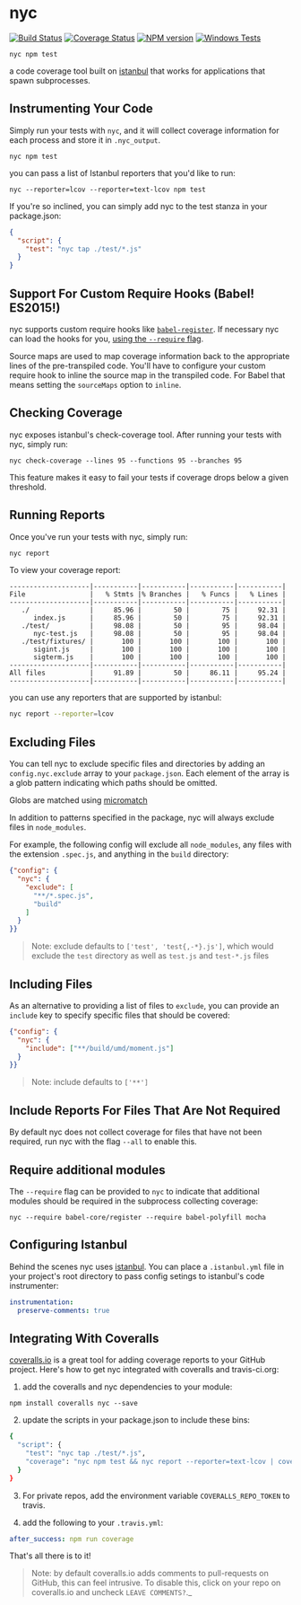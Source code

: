 # nyc

[![Build Status](https://travis-ci.org/bcoe/nyc.png)](https://travis-ci.org/bcoe/nyc)
[![Coverage Status](https://coveralls.io/repos/bcoe/nyc/badge.svg?branch=)](https://coveralls.io/r/bcoe/nyc?branch=)
[![NPM version](https://img.shields.io/npm/v/nyc.svg)](https://www.npmjs.com/package/nyc)
[![Windows Tests](https://img.shields.io/appveyor/ci/bcoe/nyc/master.svg?label=Windows%20Tests)](https://ci.appveyor.com/project/bcoe/nyc)


```shell
nyc npm test
```

a code coverage tool built on [istanbul](https://www.npmjs.com/package/istanbul)
that works for applications that spawn subprocesses.

## Instrumenting Your Code

Simply run your tests with `nyc`, and it will collect coverage information for
each process and store it in `.nyc_output`.

```shell
nyc npm test
```

you can pass a list of Istanbul reporters that you'd like to run:

```shell
nyc --reporter=lcov --reporter=text-lcov npm test
```

If you're so inclined, you can simply add nyc to the test stanza in your package.json:

```json
{
  "script": {
    "test": "nyc tap ./test/*.js"
  }
}
```

## Support For Custom Require Hooks (Babel! ES2015!)

nyc supports custom require hooks like
[`babel-register`](http://babeljs.io/docs/usage/require/). If necessary nyc can
load the hooks for you, [using the `--require`
flag](#require-additional-modules).

Source maps are used to map coverage information back to the appropriate lines
of the pre-transpiled code. You'll have to configure your custom require hook
to inline the source map in the transpiled code. For Babel that means setting
the `sourceMaps` option to `inline`.

## Checking Coverage

nyc exposes istanbul's check-coverage tool. After running your tests with nyc,
simply run:

```shell
nyc check-coverage --lines 95 --functions 95 --branches 95
```

This feature makes it easy to fail your tests if coverage drops below a given threshold.

## Running Reports

Once you've run your tests with nyc, simply run:

```bash
nyc report
```

To view your coverage report:

```shell
--------------------|-----------|-----------|-----------|-----------|
File                |   % Stmts |% Branches |   % Funcs |   % Lines |
--------------------|-----------|-----------|-----------|-----------|
   ./               |     85.96 |        50 |        75 |     92.31 |
      index.js      |     85.96 |        50 |        75 |     92.31 |
   ./test/          |     98.08 |        50 |        95 |     98.04 |
      nyc-test.js   |     98.08 |        50 |        95 |     98.04 |
   ./test/fixtures/ |       100 |       100 |       100 |       100 |
      sigint.js     |       100 |       100 |       100 |       100 |
      sigterm.js    |       100 |       100 |       100 |       100 |
--------------------|-----------|-----------|-----------|-----------|
All files           |     91.89 |        50 |     86.11 |     95.24 |
--------------------|-----------|-----------|-----------|-----------|
```

you can use any reporters that are supported by istanbul:

```bash
nyc report --reporter=lcov
```

## Excluding Files

You can tell nyc to exclude specific files and directories by adding
an `config.nyc.exclude` array to your `package.json`. Each element of
the array is a glob pattern indicating which paths should be omitted.

Globs are matched using [micromatch](https://www.npmjs.com/package/micromatch)

In addition to patterns specified in the package, nyc will always exclude
files in `node_modules`.

For example, the following config will exclude all `node_modules`,
any files with the extension `.spec.js`, and anything in the `build`
directory:

```json
{"config": {
  "nyc": {
    "exclude": [
      "**/*.spec.js",
      "build"
    ]
  }
}}
```

> Note: exclude defaults to `['test', 'test{,-*}.js']`, which would exclude
the `test` directory as well as `test.js` and `test-*.js` files

## Including Files

As an alternative to providing a list of files to `exclude`, you can provide
an `include` key to specify specific files that should be covered:

```json
{"config": {
  "nyc": {
    "include": ["**/build/umd/moment.js"]
  }
}}
```

> Note: include defaults to `['**']`

## Include Reports For Files That Are Not Required

By default nyc does not collect coverage for files that have not
been required, run nyc with the flag `--all` to enable this.

## Require additional modules

The `--require` flag can be provided to `nyc` to indicate that additional
modules should be required in the subprocess collecting coverage:

`nyc --require babel-core/register --require babel-polyfill mocha`

## Configuring Istanbul

Behind the scenes nyc uses [istanbul](https://www.npmjs.com/package/istanbul). You
can place a `.istanbul.yml` file in your project's root directory to pass config
setings to istanbul's code instrumenter:

```yml
instrumentation:
  preserve-comments: true
```

## Integrating With Coveralls

[coveralls.io](https://coveralls.io) is a great tool for adding
coverage reports to your GitHub project. Here's how to get nyc
integrated with coveralls and travis-ci.org:

1. add the coveralls and nyc dependencies to your module:

```shell
npm install coveralls nyc --save
```

2. update the scripts in your package.json to include these bins:

```bash
{
  "script": {
    "test": "nyc tap ./test/*.js",
    "coverage": "nyc npm test && nyc report --reporter=text-lcov | coveralls",
  }
}
```

3. For private repos, add the environment variable `COVERALLS_REPO_TOKEN` to travis.

4. add the following to your `.travis.yml`:

```yaml
after_success: npm run coverage
```

That's all there is to it!

> Note: by default coveralls.io adds comments to pull-requests on GitHub, this can feel intrusive. To disable this, click on your repo on coveralls.io and uncheck `LEAVE COMMENTS?`._
